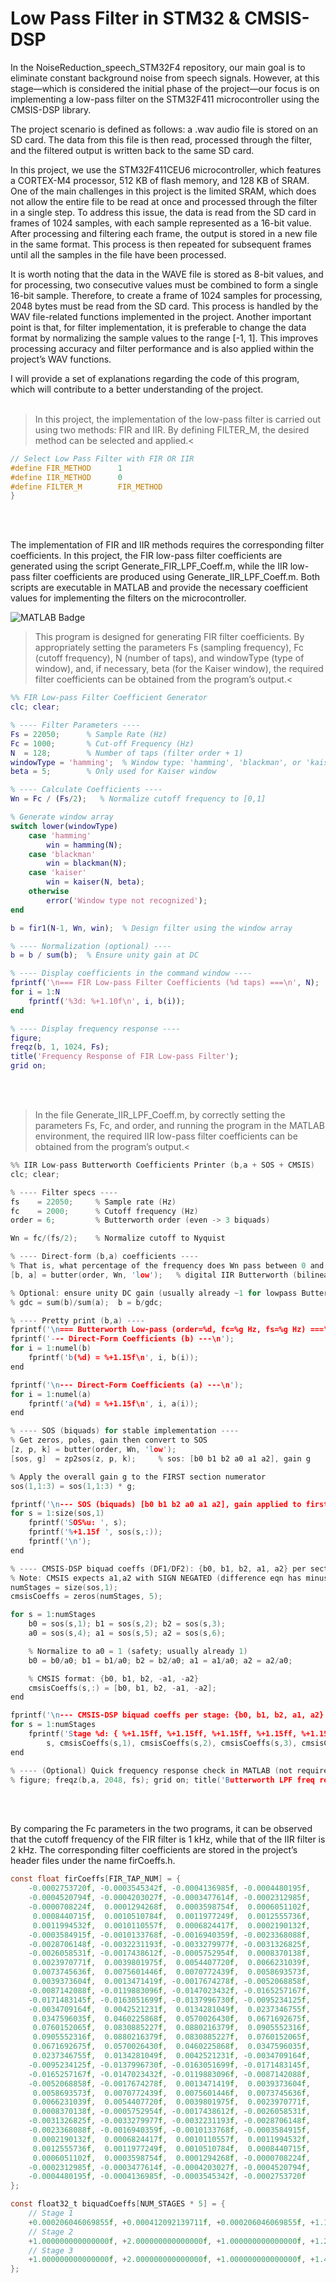 # Low Pass Filter in STM32 & CMSIS-DSP

In the NoiseReduction_speech_STM32F4 repository, our main goal is to eliminate constant background noise from speech signals. However, at this stage—which is considered the initial phase of the project—our focus is on implementing a low-pass filter on the STM32F411 microcontroller using the CMSIS-DSP library.

The project scenario is defined as follows: a .wav audio file is stored on an SD card. The data from this file is then read, processed through the filter, and the filtered output is written back to the same SD card.

In this project, we use the STM32F411CEU6 microcontroller, which features a CORTEX-M4 processor, 512 KB of flash memory, and 128 KB of SRAM. One of the main challenges in this project is the limited SRAM, which does not allow the entire file to be read at once and processed through the filter in a single step.
To address this issue, the data is read from the SD card in frames of 1024 samples, with each sample represented as a 16-bit value. After processing and filtering each frame, the output is stored in a new file in the same format. This process is then repeated for subsequent frames until all the samples in the file have been processed.

It is worth noting that the data in the WAVE file is stored as 8-bit values, and for processing, two consecutive values must be combined to form a single 16-bit sample. Therefore, to create a frame of 1024 samples for processing, 2048 bytes must be read from the SD card. This process is handled by the WAV file-related functions implemented in the project.
Another important point is that, for filter implementation, it is preferable to change the data format by normalizing the sample values to the range [-1, 1]. This improves processing accuracy and filter performance and is also applied within the project’s WAV functions.

I will provide a set of explanations regarding the code of this program, which will contribute to a better understanding of the project.
<br></br>



>In this project, the implementation of the low-pass filter is carried out using two methods: FIR and IIR. By defining FILTER_M, the desired method can be selected and applied.<
```c
// Select Low Pass Filter with FIR OR IIR
#define FIR_METHOD		1
#define IIR_METHOD		0
#define FILTER_M		FIR_METHOD
}
```

<br></br>
        
The implementation of FIR and IIR methods requires the corresponding filter coefficients. In this project, the FIR low-pass filter coefficients are generated using the script Generate_FIR_LPF_Coeff.m, while the IIR low-pass filter coefficients are produced using Generate_IIR_LPF_Coeff.m. Both scripts are executable in MATLAB and provide the necessary coefficient values for implementing the filters on the microcontroller.



![MATLAB Badge](https://img.shields.io/badge/language-MATLAB-blue)
>This program is designed for generating FIR filter coefficients. By appropriately setting the parameters Fs (sampling frequency), Fc (cutoff frequency), N (number of taps), and windowType (type of window), and, if necessary, beta (for the Kaiser window), the required filter coefficients can be obtained from the program’s output.<
```m
%% FIR Low-pass Filter Coefficient Generator
clc; clear;

% ---- Filter Parameters ----
Fs = 22050;      % Sample Rate (Hz)
Fc = 1000;       % Cut-off Frequency (Hz)
N  = 128;        % Number of taps (filter order + 1)
windowType = 'hamming';  % Window type: 'hamming', 'blackman', or 'kaiser'
beta = 5;        % Only used for Kaiser window

% ---- Calculate Coefficients ----
Wn = Fc / (Fs/2);   % Normalize cutoff frequency to [0,1]

% Generate window array
switch lower(windowType)
    case 'hamming'
        win = hamming(N);
    case 'blackman'
        win = blackman(N);
    case 'kaiser'
        win = kaiser(N, beta);
    otherwise
        error('Window type not recognized');
end

b = fir1(N-1, Wn, win);  % Design filter using the window array

% ---- Normalization (optional) ----
b = b / sum(b);  % Ensure unity gain at DC

% ---- Display coefficients in the command window ----
fprintf('\n=== FIR Low-pass Filter Coefficients (%d taps) ===\n', N);
for i = 1:N
    fprintf('%3d: %+1.10f\n', i, b(i));
end

% ---- Display frequency response ----
figure;
freqz(b, 1, 1024, Fs);
title('Frequency Response of FIR Low-pass Filter');
grid on;

```
<br></br>
>In the file Generate_IIR_LPF_Coeff.m, by correctly setting the parameters Fs, Fc, and order, and running the program in the MATLAB environment, the required IIR low-pass filter coefficients can be obtained from the program’s output.<
```c
%% IIR Low-pass Butterworth Coefficients Printer (b,a + SOS + CMSIS)
clc; clear;

% ---- Filter specs ----
fs    = 22050;     % Sample rate (Hz)
fc    = 2000;      % Cutoff frequency (Hz)
order = 6;         % Butterworth order (even -> 3 biquads)

Wn = fc/(fs/2);    % Normalize cutoff to Nyquist

% ---- Direct-form (b,a) coefficients ----
% That is, what percentage of the frequency does Wn pass between 0 and (Fs/2)?
[b, a] = butter(order, Wn, 'low');   % digital IIR Butterworth (bilinear)

% Optional: ensure unity DC gain (usually already ~1 for lowpass Butter)
% gdc = sum(b)/sum(a);  b = b/gdc;

% ---- Pretty print (b,a) ----
fprintf('\n=== Butterworth Low-pass (order=%d, fc=%g Hz, fs=%g Hz) ===\n', order, fc, fs);
fprintf('--- Direct-Form Coefficients (b) ---\n');
for i = 1:numel(b)
    fprintf('b(%d) = %+1.15f\n', i, b(i));
end

fprintf('\n--- Direct-Form Coefficients (a) ---\n');
for i = 1:numel(a)
    fprintf('a(%d) = %+1.15f\n', i, a(i));
end

% ---- SOS (biquads) for stable implementation ----
% Get zeros, poles, gain then convert to SOS
[z, p, k] = butter(order, Wn, 'low');
[sos, g]  = zp2sos(z, p, k);     % sos: [b0 b1 b2 a0 a1 a2], gain g

% Apply the overall gain g to the FIRST section numerator
sos(1,1:3) = sos(1,1:3) * g;

fprintf('\n--- SOS (biquads) [b0 b1 b2 a0 a1 a2], gain applied to first section ---\n');
for s = 1:size(sos,1)
    fprintf('SOS%u: ', s);
    fprintf('%+1.15f ', sos(s,:));
    fprintf('\n');
end

% ---- CMSIS-DSP biquad coeffs (DF1/DF2): {b0, b1, b2, a1, a2} per section ----
% Note: CMSIS expects a1,a2 with SIGN NEGATED (difference eqn has minus signs).
numStages = size(sos,1);
cmsisCoeffs = zeros(numStages, 5);

for s = 1:numStages
    b0 = sos(s,1); b1 = sos(s,2); b2 = sos(s,3);
    a0 = sos(s,4); a1 = sos(s,5); a2 = sos(s,6);

    % Normalize to a0 = 1 (safety; usually already 1)
    b0 = b0/a0; b1 = b1/a0; b2 = b2/a0; a1 = a1/a0; a2 = a2/a0;

    % CMSIS format: {b0, b1, b2, -a1, -a2}
    cmsisCoeffs(s,:) = [b0, b1, b2, -a1, -a2];
end

fprintf('\n--- CMSIS-DSP biquad coeffs per stage: {b0, b1, b2, a1, a2} with a1,a2 NEGATED ---\n');
for s = 1:numStages
    fprintf('Stage %d: { %+1.15ff, %+1.15ff, %+1.15ff, %+1.15ff, %+1.15ff }\n', ...
        s, cmsisCoeffs(s,1), cmsisCoeffs(s,2), cmsisCoeffs(s,3), cmsisCoeffs(s,4), cmsisCoeffs(s,5));
end

% ---- (Optional) Quick frequency response check in MATLAB (not required) ----
% figure; freqz(b,a, 2048, fs); grid on; title('Butterworth LPF freq response');

```
<br></br>

By comparing the Fc parameters in the two programs, it can be observed that the cutoff frequency of the FIR filter is 1 kHz, while that of the IIR filter is 2 kHz. The corresponding filter coefficients are stored in the project’s header files under the name firCoeffs.h.

```c
const float firCoeffs[FIR_TAP_NUM] = {
    -0.0002753720f, -0.0003545342f, -0.0004136985f, -0.0004480195f,
    -0.0004520794f, -0.0004203027f, -0.0003477614f, -0.0002312985f,
    -0.0000708224f,  0.0001294268f,  0.0003598754f,  0.0006051102f,
     0.0008440715f,  0.0010510784f,  0.0011977249f,  0.0012555736f,
     0.0011994532f,  0.0010110557f,  0.0006824417f,  0.0002190132f,
    -0.0003584915f, -0.0010133768f, -0.0016940359f, -0.0023368088f,
    -0.0028706148f, -0.0032231193f, -0.0033279977f, -0.0031326825f,
    -0.0026058531f, -0.0017438612f, -0.0005752954f,  0.0008370138f,
     0.0023970771f,  0.0039801975f,  0.0054407720f,  0.0066231039f,
     0.0073745636f,  0.0075601446f,  0.0070772439f,  0.0058693573f,
     0.0039373604f,  0.0013471419f, -0.0017674278f, -0.0052068858f,
    -0.0087142088f, -0.0119883096f, -0.0147023432f, -0.0165257167f,
    -0.0171483145f, -0.0163051699f, -0.0137996730f, -0.0095234125f,
    -0.0034709164f,  0.0042521231f,  0.0134281049f,  0.0237346755f,
     0.0347596035f,  0.0460225868f,  0.0570026430f,  0.0671692675f,
     0.0760152065f,  0.0830885227f,  0.0880216379f,  0.0905552316f,
     0.0905552316f,  0.0880216379f,  0.0830885227f,  0.0760152065f,
     0.0671692675f,  0.0570026430f,  0.0460225868f,  0.0347596035f,
     0.0237346755f,  0.0134281049f,  0.0042521231f, -0.0034709164f,
    -0.0095234125f, -0.0137996730f, -0.0163051699f, -0.0171483145f,
    -0.0165257167f, -0.0147023432f, -0.0119883096f, -0.0087142088f,
    -0.0052068858f, -0.0017674278f,  0.0013471419f,  0.0039373604f,
     0.0058693573f,  0.0070772439f,  0.0075601446f,  0.0073745636f,
     0.0066231039f,  0.0054407720f,  0.0039801975f,  0.0023970771f,
     0.0008370138f, -0.0005752954f, -0.0017438612f, -0.0026058531f,
    -0.0031326825f, -0.0033279977f, -0.0032231193f, -0.0028706148f,
    -0.0023368088f, -0.0016940359f, -0.0010133768f, -0.0003584915f,
     0.0002190132f,  0.0006824417f,  0.0010110557f,  0.0011994532f,
     0.0012555736f,  0.0011977249f,  0.0010510784f,  0.0008440715f,
     0.0006051102f,  0.0003598754f,  0.0001294268f, -0.0000708224f,
    -0.0002312985f, -0.0003477614f, -0.0004203027f, -0.0004520794f,
    -0.0004480195f, -0.0004136985f, -0.0003545342f, -0.0002753720f
};

const float32_t biquadCoeffs[NUM_STAGES * 5] = {
    // Stage 1
    +0.000206046069855f, +0.000412092139711f, +0.000206046069855f, +1.106983833903043f, -0.314780900552466f,
    // Stage 2
    +1.000000000000000f, +2.000000000000000f, +1.000000000000000f, +1.218879336445586f, -0.447680826545009f,
    // Stage 3
    +1.000000000000000f, +2.000000000000000f, +1.000000000000000f, +1.477569487213168f, -0.754930904616197f
};
```










